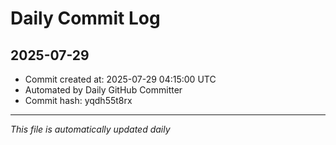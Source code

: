 # Daily Commit Log

## 2025-07-29

- Commit created at: 2025-07-29 04:15:00 UTC
- Automated by Daily GitHub Committer
- Commit hash: yqdh55t8rx

---
*This file is automatically updated daily*